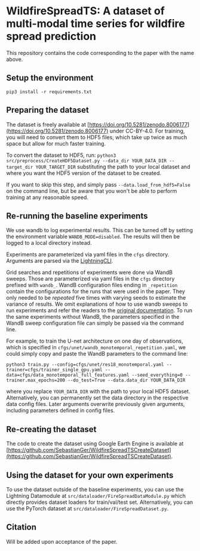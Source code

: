 # WildfireSpreadTS: A dataset of multi-modal time series for wildfire spread prediction

This repository contains the code corresponding to the paper with the name above. 

## Setup the environment

``` pip3 install -r requirements.txt ```

## Preparing the dataset

The dataset is freely available at [https://doi.org/10.5281/zenodo.8006177](https://doi.org/10.5281/zenodo.8006177) under CC-BY-4.0. For training, you will need to convert them to HDF5 files, which take up twice as much space but allow for much faster training.

To convert the dataset to HDF5, run:
```python3 src/preprocess/CreateHDF5Dataset.py --data_dir YOUR_DATA_DIR --target_dir YOUR_TARGET_DIR```
 substituting the path to your local dataset and where you want the HDF5 version of the dataset to be created. 

If you want to skip this step, and simply pass `--data.load_from_hdf5=False` on the command line, but be aware that you won't be able to perform training at any reasonable speed. 

## Re-running the baseline experiments

We use wandb to log experimental results. This can be turned off by setting the environment variable `WANDB_MODE=disabled`. The results will then be logged to a local directory instead.

Experiments are parameterized via yaml files in the `cfgs` directory. Arguments are parsed via the [LightningCLI](https://lightning.ai/docs/pytorch/stable/cli/lightning_cli.html).

Grid searches and repetitions of experiments were done via WandB sweeps. Those are parameterized via yaml files in the `cfgs` directory prefixed with `wandb_`. WandB configuration files ending in `_repetition` contain the configurations for the runs that were used in the paper. They only needed to be _repeated_ five times with varying seeds to estimate the variance of results. We omit explanations of how to use wandb sweeps to run experiments and refer the readers to the [original documentation](https://docs.wandb.ai/guides/sweeps). To run the same experiments without WandB, the parameters specified in the WandB sweep configuration file can simply be passed via the command line. 

For example, to train the U-net architecture on one day of observations, which is specified in `cfgs/unet/wandb_monotemporal_repetition.yaml`, we could simply copy and paste the WandB parameters to the command line:

```
python3 train.py --config=cfgs/unet/res18_monotemporal.yaml --trainer=cfgs/trainer_single_gpu.yaml --data=cfgs/data_monotemporal_full_features.yaml --seed_everything=0 --trainer.max_epochs=200 --do_test=True --data.data_dir YOUR_DATA_DIR
```
where you replace `YOUR_DATA_DIR` with the path to your local HDF5 dataset. Alternatively, you can permanently set the data directory in the respective data config files. Later arguments overwrite previously given arguments, including parameters defined in config files. 

## Re-creating the dataset

The code to create the dataset using Google Earth Engine is available at [https://github.com/SebastianGer/WildfireSpreadTSCreateDataset](https://github.com/SebastianGer/WildfireSpreadTSCreateDataset).


## Using the dataset for your own experiments

To use the dataset outside of the baseline experiments, you can use the Lightning Datamodule at `src/dataloader/FireSpreadDataModule.py` which directly provides dataset loaders for train/val/test set. Alternatively, you can use the PyTorch dataset at `src/dataloader/FireSpreadDataset.py`. 

## Citation

Will be added upon acceptance of the paper.
